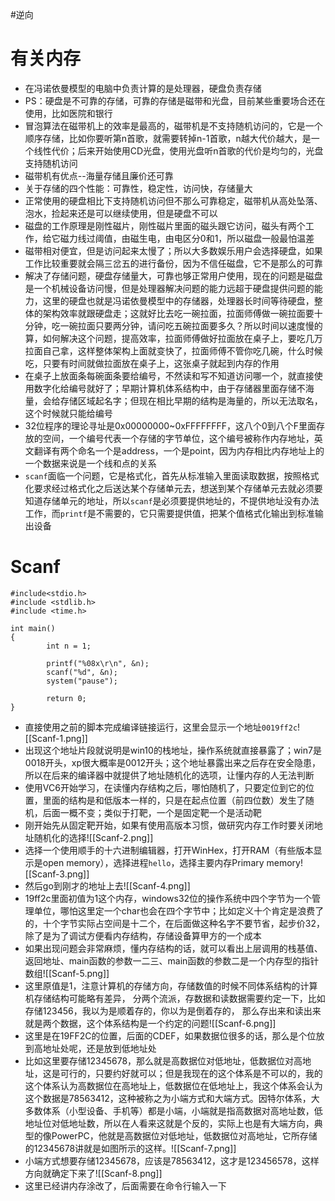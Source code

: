 #逆向 

# 有关内存
- 在冯诺依曼模型的电脑中负责计算的是处理器，硬盘负责存储
- PS：硬盘是不可靠的存储，可靠的存储是磁带和光盘，目前某些重要场合还在使用，比如医院和银行
- 冒泡算法在磁带机上的效率是最高的，磁带机是不支持随机访问的，它是一个顺序存储，比如你要听第n首歌，就需要转掉n-1首歌，n越大代价越大，是一个线性代价；后来开始使用CD光盘，使用光盘听n首歌的代价是均匀的，光盘支持随机访问
- 磁带机有优点--海量存储且廉价还可靠
- 关于存储的四个性能：可靠性，稳定性，访问快，存储量大
- 正常使用的硬盘相比下支持随机访问但不那么可靠稳定，磁带机从高处坠落、泡水，捡起来还是可以继续使用，但是硬盘不可以
- 磁盘的工作原理是刚性磁片，刚性磁片里面的磁头跟它访问，磁头有两个工作，给它磁力线过阈值，由磁生电，由电区分0和1，所以磁盘一般最怕温差
- 磁带相对便宜，但是访问起来太慢了；所以大多数娱乐用户会选择硬盘，如果工作比较重要就会隔三岔五的进行备份，因为不信任磁盘，它不是那么的可靠
- 解决了存储问题，硬盘存储量大，可靠也够正常用户使用，现在的问题是磁盘是一个机械设备访问慢，但是处理器解决问题的能力远超于硬盘提供问题的能力，这里的硬盘也就是冯诺依曼模型中的存储器，处理器长时间等待硬盘，整体的架构效率就跟硬盘走；这就好比去吃一碗拉面，拉面师傅做一碗拉面要十分钟，吃一碗拉面只要两分钟，请问吃五碗拉面要多久？所以时间以速度慢的算，如何解决这个问题，提高效率，拉面师傅做好拉面放在桌子上，要吃几万拉面自己拿，这样整体架构上面就变快了，拉面师傅不管你吃几碗，什么时候吃，只要有时间就做拉面放在桌子上，这张桌子就起到内存的作用
- 在桌子上放面条每碗面条要给编号，不然读和写不知道访问哪一个，就直接使用数字化给编号就好了；早期计算机体系结构中，由于存储器里面存储不海量，会给存储区域起名字；但现在相比早期的结构是海量的，所以无法取名，这个时候就只能给编号
- 32位程序的理论寻址是0x00000000~0xFFFFFFFF，这八个0到八个F里面存放的空间，一个编号代表一个存储的字节单位，这个编号被称作内存地址，英文翻译有两个命名一个是address，一个是point，因为内存相比内存地址上的一个数据来说是一个线和点的关系
- `scanf`面临一个问题，它是格式化，首先从标准输入里面读取数据，按照格式化要求经过格式化之后送达某个存储单元去，想送到某个存储单元去就必须要知道存储单元的地址，所以`scanf`是必须要提供地址的，不提供地址没有办法工作，而`printf`是不需要的，它只需要提供值，把某个值格式化输出到标准输出设备







# Scanf
```
#include<stdio.h>
#include <stdlib.h>
#include <time.h>

int main()
{
        int n = 1;
        
        printf("%08x\r\n", &n);
        scanf("%d", &n);
        system("pause");

        return 0;
}
```
- 直接使用之前的脚本完成编译链接运行，这里会显示一个地址`0019ff2c`![[Scanf-1.png]]
- 出现这个地址片段就说明是win10的栈地址，操作系统就直接暴露了；win7是0018开头，xp很大概率是0012开头；这个地址暴露出来之后存在安全隐患，所以在后来的编译器中就提供了地址随机化的选项，让懂内存的人无法判断
- 使用VC6开始学习，在读懂内存结构之后，哪怕随机了，只要定位到它的位置，里面的结构是和低版本一样的，只是在起点位置（前四位数）发生了随机，后面一概不变；类似于打靶，一个是固定靶一个是活动靶
- 刚开始先从固定靶开始，如果有使用高版本习惯，做研究内存工作时要关闭地址随机化的选择![[Scanf-2.png]]
- 选择一个使用顺手的十六进制编辑器，打开WinHex，打开RAM（有些版本显示是open memory），选择进程`hello`，选择主要内存Primary memory![[Scanf-3.png]]
- 然后go到刚才的地址上去![[Scanf-4.png]]
- 19ff2c里面初值为1这个内存，windows32位的操作系统中四个字节为一个管理单位，哪怕这里定一个char也会在四个字节中；比如定义十个肯定是浪费了的，十个字节实际占空间是十二个，在后面做这种名字不要节省，起步价32，除了是为了调试方便看内存结构，存储设备算甲方的一个成本
- 如果出现问题会非常麻烦，懂内存结构的话，就可以看出上层调用的栈基值、返回地址、main函数的参数一二三、main函数的参数二是一个内存型的指针数组![[Scanf-5.png]]
- 这里原值是1，注意计算机的存储方向，存储数值的时候不同体系结构的计算机存储结构可能略有差异， 分两个流派，存数据和读数据需要约定一下，比如存储123456，我以为是顺着存的，你以为是倒着存的， 那么存出来和读出来就是两个数据，这个体系结构是一个约定的问题![[Scanf-6.png]]
- 这里是在19FF2C的位置，后面的CDEF，如果数据位很多的话，那么是个位放到高地址处呢，还是放到低地址处
- 比如这里要存储12345678，那么就是高数据位对低地址，低数据位对高地址，这是可行的，只要约好就可以；但是我现在的这个体系是不可以的，我的这个体系认为高数据位在高地址上，低数据位在低地址上，我这个体系会认为这个数据是78563412，这种被称之为小端方式和大端方式。因特尔体系，大多数体系（小型设备、手机等）都是小端，小端就是指高数据对高地址数，低地址位对低地址数，所以在人看来这就是个反的，实际上也是有大端方向，典型的像PowerPC，他就是高数据位对低地址，低数据位对高地址，它所存储的12345678讲就是如图所示的这样。![[Scanf-7.png]]
- 小端方式想要存储12345678，应该是78563412，这才是123456578，这样方向就确定下来了![[Scanf-8.png]]
- 这里已经讲内存涂改了，后面需要在命令行输入一下
